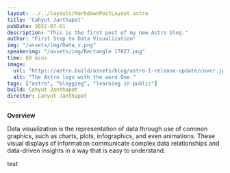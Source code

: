 ```yaml
---
layout: ../../layouts/MarkdownPostLayout.astro
title: 'Cahyut Janthapat'
pubDate: 2022-07-01
description: "This is the first post of my new Astro blog."
author: "First Step to Data Visualization"
img: "/assets/img/Data_v.png"
speakerimg: "/assets/img/Rectangle 17027.png"
time: 60 mins
image:
  url: "https://astro.build/assets/blog/astro-1-release-update/cover.jpeg"
  alt: "The Astro logo with the word One."
tags: ["astro", "blogging", "learning in public"]
build: Cahyut Janthapat
director: Cahyut Janthapat
---
```


**Overview**

Data visualization is the representation of data through use of common graphics, such as charts, plots, infographics, and even animations. These visual displays of information communicate complex data relationships and data-driven insights in a way that is easy to understand.

test

<!-- # My First Blog Post

Welcome to my _new blog_ about learning Astro! Here, I will share my learning journey as I build a new website.

## What I've accomplished

1. **Installing Astro**: First, I created a new Astro project and set up my online accounts.

2. **Making Pages**: I then learned how to make pages by creating new `.astro` files and placing them in the `src/pages/` folder.
 

3. **Making Blog Posts**: This is my first blog post! I now have Astro pages and Markdown posts!

## What's next

I will finish the Astro tutorial, and then keep adding more posts. Watch this space for more to come. -->

